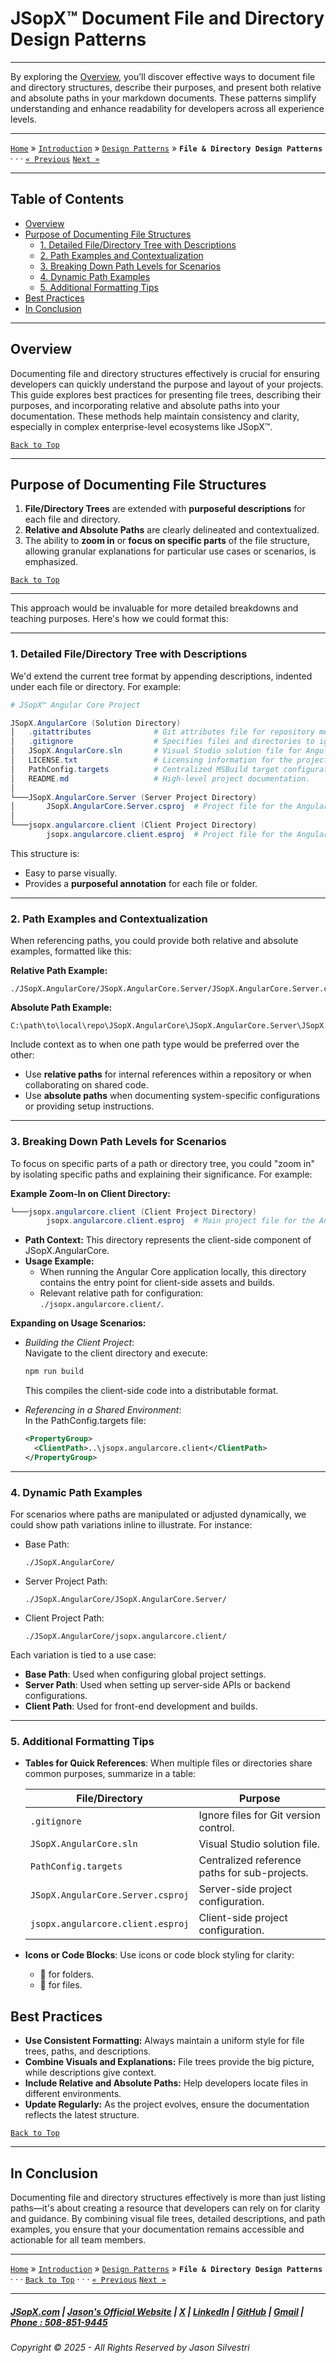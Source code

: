 # JSopX™ Document ﻿File and Directory Design Patterns

---

By exploring the [Overview](#overview), you’ll discover effective ways to document file and directory structures, describe their purposes, and present both relative and absolute paths in your markdown documents. These patterns simplify understanding and enhance readability for developers across all experience levels.

---

[`Home`](../OpenProjects/jsopx.BridgeTooFar/README.md) » [`Introduction`](../Introduction/) »  [`Design Patterns`](../DesignPatterns/) » **`File & Directory Design Patterns`**  · · · [`« Previous`](./JSopxProjectsGitHubAdvanced.md) [`Next »`](./JSopxNovaCodeSnippetDesignPatterns.md)

---

## Table of Contents

- [Overview](#overview)
- [Purpose of Documenting File Structures](#purpose-of-documenting-file-structures)
  - [1. Detailed File/Directory Tree with Descriptions](#1-detailed-filedirectory-tree-with-descriptions)
  - [2. Path Examples and Contextualization](#2-path-examples-and-contextualization)
  - [3. Breaking Down Path Levels for Scenarios](#3-breaking-down-path-levels-for-scenarios)
  - [4. Dynamic Path Examples](#4-dynamic-path-examples)
  - [5. Additional Formatting Tips](#5-additional-formatting-tips)
- [Best Practices](#best-practices)
- [In Conclusion](#in-conclusion)

---

## **Overview**

Documenting file and directory structures effectively is crucial for ensuring developers can quickly understand the purpose and layout of your projects. This guide explores best practices for presenting file trees, describing their purposes, and incorporating relative and absolute paths into your documentation. These methods help maintain consistency and clarity, especially in complex enterprise-level ecosystems like JSopX™.

[`Back to Top`](#table-of-contents)

---

## Purpose of Documenting File Structures

1. **File/Directory Trees** are extended with **purposeful descriptions** for each file and directory.
2. **Relative and Absolute Paths** are clearly delineated and contextualized.
3. The ability to **zoom in** or **focus on specific parts** of the file structure, allowing granular explanations for particular use cases or scenarios, is emphasized.

[`Back to Top`](#table-of-contents)

---

This approach would be invaluable for more detailed breakdowns and teaching purposes. Here's how we could format this:

---


### 1. **Detailed File/Directory Tree with Descriptions**

We'd extend the current tree format by appending descriptions, indented under each file or directory. For example:

```powershell
# JSopX™ Angular Core Project

JSopX.AngularCore (Solution Directory)
│   .gitattributes              # Git attributes file for repository metadata and configurations.
│   .gitignore                  # Specifies files and directories to ignore in version control.
│   JSopX.AngularCore.sln       # Visual Studio solution file for Angular Core.
│   LICENSE.txt                 # Licensing information for the project.
│   PathConfig.targets          # Centralized MSBuild target configuration for project references.
│   README.md                   # High-level project documentation.
│
└───JSopX.AngularCore.Server (Server Project Directory)
│       JSopX.AngularCore.Server.csproj  # Project file for the Angular Core server-side project.
│
└───jsopx.angularcore.client (Client Project Directory)
        jsopx.angularcore.client.esproj  # Project file for the Angular Core client-side project.
```

This structure is:
- Easy to parse visually.
- Provides a **purposeful annotation** for each file or folder.

---

### 2. **Path Examples and Contextualization**

When referencing paths, you could provide both relative and absolute examples, formatted like this:

**Relative Path Example:**
```
./JSopX.AngularCore/JSopX.AngularCore.Server/JSopX.AngularCore.Server.csproj
```

**Absolute Path Example:**
```
C:\path\to\local\repo\JSopX.AngularCore\JSopX.AngularCore.Server\JSopX.AngularCore.Server.csproj
```

Include context as to when one path type would be preferred over the other:
- Use **relative paths** for internal references within a repository or when collaborating on shared code.
- Use **absolute paths** when documenting system-specific configurations or providing setup instructions.

---

### 3. **Breaking Down Path Levels for Scenarios**

To focus on specific parts of a path or directory tree, you could "zoom in" by isolating specific paths and explaining their significance. For example:

**Example Zoom-In on Client Directory:**

```powershell
└───jsopx.angularcore.client (Client Project Directory)
        jsopx.angularcore.client.esproj  # Main project file for the Angular Core client-side project.
```

- **Path Context:** This directory represents the client-side component of JSopX.AngularCore. 
- **Usage Example:**
  - When running the Angular Core application locally, this directory contains the entry point for client-side assets and builds.
  - Relevant relative path for configuration: `./jsopx.angularcore.client/`.

**Expanding on Usage Scenarios:**
- *Building the Client Project*:  
  Navigate to the client directory and execute:
  ```bash
  npm run build
  ```
  This compiles the client-side code into a distributable format.

- *Referencing in a Shared Environment*:  
  In the PathConfig.targets file:
  ```xml
  <PropertyGroup>
    <ClientPath>..\jsopx.angularcore.client</ClientPath>
  </PropertyGroup>
  ```

---

### 4. **Dynamic Path Examples**

For scenarios where paths are manipulated or adjusted dynamically, we could show path variations inline to illustrate. For instance:

- Base Path:
  ```
  ./JSopX.AngularCore/
  ```
- Server Project Path:
  ```
  ./JSopX.AngularCore/JSopX.AngularCore.Server/
  ```
- Client Project Path:
  ```
  ./JSopX.AngularCore/jsopx.angularcore.client/
  ```

Each variation is tied to a use case:
- **Base Path**: Used when configuring global project settings.
- **Server Path**: Used when setting up server-side APIs or backend configurations.
- **Client Path**: Used for front-end development and builds.

---

### 5. **Additional Formatting Tips**

- **Tables for Quick References**: 
  When multiple files or directories share common purposes, summarize in a table:

  | **File/Directory**               | **Purpose**                                     |
  |----------------------------------|-------------------------------------------------|
  | `.gitignore`                     | Ignore files for Git version control.           |
  | `JSopX.AngularCore.sln`          | Visual Studio solution file.                    |
  | `PathConfig.targets`             | Centralized reference paths for sub-projects.   |
  | `JSopX.AngularCore.Server.csproj`| Server-side project configuration.              |
  | `jsopx.angularcore.client.esproj`| Client-side project configuration.              |

- **Icons or Code Blocks**:
  Use icons or code block styling for clarity:
  - 📁 for folders.
  - 📝 for files.


## Best Practices

- **Use Consistent Formatting:** Always maintain a uniform style for file trees, paths, and descriptions.  
- **Combine Visuals and Explanations:** File trees provide the big picture, while descriptions give context.  
- **Include Relative and Absolute Paths:** Help developers locate files in different environments.  
- **Update Regularly:** As the project evolves, ensure the documentation reflects the latest structure.  

[`Back to Top`](#table-of-contents)

---

## **In Conclusion**

Documenting file and directory structures effectively is more than just listing paths—it's about creating a resource that developers can rely on for clarity and guidance. By combining visual file trees, detailed descriptions, and path examples, you ensure that your documentation remains accessible and actionable for all team members.


---

[`Home`](../OpenProjects/jsopx.BridgeTooFar/README.md) » [`Introduction`](../Introduction/) »  [`Design Patterns`](../DesignPatterns/) » **`File & Directory Design Patterns`**  · · ·  [`Back to Top`](#table-of-contents) · · · [`« Previous`](./JSopxProjectsGitHubAdvanced.md) [`Next »`](./JSopxNovaCodeSnippetDesignPatterns.md)

---

##### [JSopX.com](https://www.jsopx.com/) | [Jason's Official Website](https://www.jsilvestri.com/) | [X](https://www.x.com/JasonSilvestri) | [LinkedIn](http://www.linkedin.com/in/JasonSilvestri) | [GitHub](https://github.com/JasonSilvestri) | [Gmail](mailto\:therealjasonsilvestri@gmail.com) | [Phone : 508-851-9445](phoneto:508-851-9445)

###### Copyright © 2025 - All Rights Reserved by Jason Silvestri
